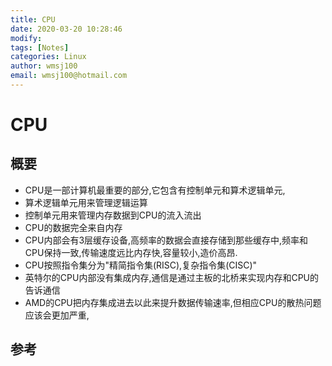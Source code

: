 ```yaml
---
title: CPU
date: 2020-03-20 10:28:46
modify: 
tags: [Notes]
categories: Linux
author: wmsj100
email: wmsj100@hotmail.com
---
```


# CPU

## 概要

- CPU是一部计算机最重要的部分,它包含有控制单元和算术逻辑单元,
- 算术逻辑单元用来管理逻辑运算
- 控制单元用来管理内存数据到CPU的流入流出
- CPU的数据完全来自内存
- CPU内部会有3层缓存设备,高频率的数据会直接存储到那些缓存中,频率和CPU保持一致,传输速度远比内存快,容量较小,造价高昂.
- CPU按照指令集分为"精简指令集(RISC),复杂指令集(CISC)"
- 英特尔的CPU内部没有集成内存,通信是通过主板的北桥来实现内存和CPU的告诉通信
- AMD的CPU把内存集成进去以此来提升数据传输速率,但相应CPU的散热问题应该会更加严重,

## 参考

